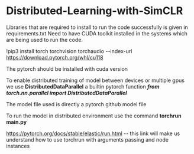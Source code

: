 # Distributed-Learning-with-SimCLR

Libraries that are required to install to run the code successfully is given in requirements.txt
Need to have CUDA toolkit installed in the systems which are being used to run the code.

!pip3 install torch torchvision torchaudio --index-url https://download.pytorch.org/whl/cu118

The pytorch should be installed with cuda version

To enable distributed training of model between devices or multiple gpus we use **DistributedDataParallel** a builtin pytorch function
_**from torch.nn.parallel import DistributedDataParallel**_

The model file used is directly a pytorch github model file 

To run the model in distributed environment use the command
**torchrun main.py**

https://pytorch.org/docs/stable/elastic/run.html  -- this link will make us understand how to use torchrun with arguments passing and node instances
